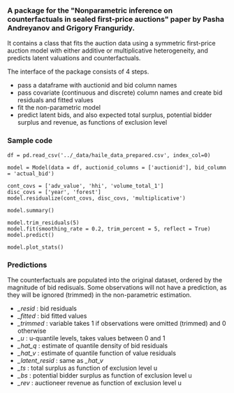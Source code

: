 ### A package for the "Nonparametric inference on counterfactuals in sealed first-price auctions" paper by Pasha Andreyanov and Grigory Franguridy.

It contains a class that fits the auction data using a symmetric first-price auction model with either additive or multiplicative heterogeneity, and predicts latent valuations and counterfactuals.

The interface of the package consists of 4 steps.

- pass a dataframe with auctionid and bid column names
- pass covariate (continuous and discrete) column names and create bid residuals and fitted values
- fit the non-parametric model
- predict latent bids, and also expected total surplus, potential bidder surplus and revenue, as functions of exclusion level

### Sample code

```
df = pd.read_csv('../_data/haile_data_prepared.csv', index_col=0)

model = Model(data = df, auctionid_columns = ['auctionid'], bid_column = 'actual_bid')

cont_covs = ['adv_value', 'hhi', 'volume_total_1']
disc_covs = ['year', 'forest']
model.residualize(cont_covs, disc_covs, 'multiplicative')

model.summary()

model.trim_residuals(5)
model.fit(smoothing_rate = 0.2, trim_percent = 5, reflect = True)
model.predict()

model.plot_stats()
```

### Predictions

The counterfactuals are populated into the original dataset, ordered by the magnitude of bid redisuals. Some observations will not have a prediction, as they will be ignored (trimmed) in the non-parametric estimation.

- *_resid* : bid residuals
- *_fitted* : bid fitted values
- *_trimmed* : variable takes 1 if observations were omitted (trimmed) and 0 otherwise
- *_u* : u-quantile levels, takes values between 0 and 1
- *_hat_q* : estimate of quantile density of bid residuals
- *_hat_v* : estimate of quantile function of value residuals
- *_latent_resid* : same as *_hat_v*
- *_ts* : total surplus as function of exclusion level u
- *_bs* : potential bidder surplus as function of exclusion level u
- *_rev* : auctioneer revenue as function of exclusion level u